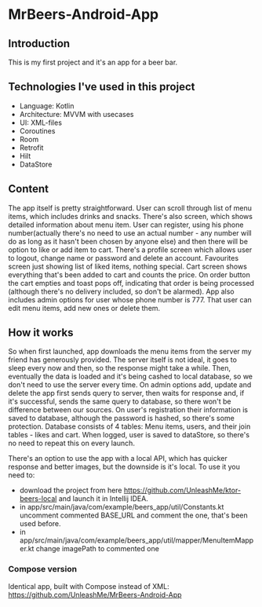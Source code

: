 # MrBeers-Android-App

## Introduction
This is my first project and it's an app for a beer bar. 

## Technologies I've used in this project
- Language: Kotlin
- Architecture: MVVM with usecases
- UI: XML-files
- Coroutines
- Room
- Retrofit
- Hilt
- DataStore

## Content

The app itself is pretty straightforward. User can scroll through list of menu items, which includes drinks and snacks. There's also screen, which shows detailed information about menu item. 
User can register, using his phone number(actually there's no need to use an actual number - any number will do as long as it hasn't been chosen by anyone else) and then there will be option to like or add item to cart.
There's a profile screen which allows user to logout, change name or password and delete an account. Favourites screen just showing list of liked items, nothing special.
Cart screen shows everything that's been added to cart and counts the price. On order button the cart empties and toast pops off, indicating that order is being processed (although there's no delivery included, so don't be alarmed).
App also includes admin options for user whose phone number is 777. That user can edit menu items, add new ones or delete them. 

## How it works

So when first launched, app downloads the menu items from the server my friend has generously provided. The server itself is not ideal, it goes to sleep every now and then, so the response might take a while. 
Then, eventually the data is loaded and it's being cashed to local database, so we don't need to use the server every time. On admin options add, update and delete the app first sends query to server, then waits for response and, if it's successful, sends the same query to database, so there won't be difference between our sources.
On user's registration their information is saved to database, although the password is hashed, so there's some protection. Database consists of 4 tables: Menu items, users, and their join tables - likes and cart.
When logged, user is saved to dataStore, so there's no need to repeat this on every launch.

There's an option to use the app with a local API, which has quicker response and better images, but the downside is it's local. To use it you need to:
- download the project from here https://github.com/UnleashMe/ktor-beers-local and launch it in Intellij IDEA.
- in app/src/main/java/com/example/beers_app/util/Constants.kt uncomment commented BASE_URL and comment the one, that's been used before.
- in app/src/main/java/com/example/beers_app/util/mapper/MenuItemMapper.kt change imagePath to commented one

### Compose version
Identical app, built with Compose instead of XML: https://github.com/UnleashMe/MrBeers-Android-App
